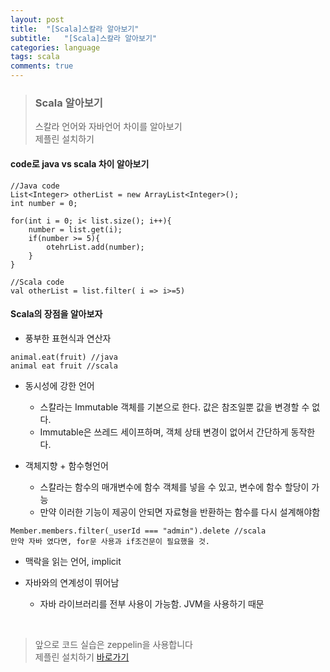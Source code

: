 ```yaml
---
layout: post
title:  "[Scala]스칼라 알아보기"
subtitle:   "[Scala]스칼라 알아보기"
categories: language
tags: scala
comments: true
---
```


> ### Scala 알아보기  
> 스칼라 언어와 자바언어 차이를 알아보기  
> 제플린 설치하기  


#### code로 java vs scala 차이 알아보기  

```
//Java code
List<Integer> otherList = new ArrayList<Integer>();
int number = 0;

for(int i = 0; i< list.size(); i++){
	number = list.get(i);
	if(number >= 5){
		otehrList.add(number);
	}
}

//Scala code
val otherList = list.filter( i => i>=5)
```

#### Scala의 장점을 알아보자
- 풍부한 표현식과 연산자  

```
animal.eat(fruit) //java  
animal eat fruit //scala
```  

- 동시성에 강한 언어  
	- 스칼라는 Immutable 객체를 기본으로 한다. 값은 참조일뿐 값을 변경할 수 없다.
	- Immutable은 쓰레드 세이프하며, 객체 상태 변경이 없어서 간단하게 동작한다.

- 객체지향 + 함수형언어
	- 스칼라는 함수의 매개변수에 함수 객체를 넣을 수 있고, 변수에 함수 할당이 가능
	- 만약 이러한 기능이 제공이 안되면 자료형을 반환하는 함수를 다시 설계해야함  

```
Member.members.filter(_userId === "admin").delete //scala  
만약 자바 였다면, for문 사용과 if조건문이 필요했을 것.  
```  

- 맥락을 읽는 언어, implicit

- 자바와의 연계성이 뛰어남
	- 자바 라이브러리를 전부 사용이 가능함. JVM을 사용하기 때문

<br>

> 앞으로 코드 실습은 zeppelin을 사용합니다  
> 제플린 설치하기 [바로가기](https://twowinsh87.github.io/data/2018/07/31/data-fcdes-zeppelin-setup-1/)
